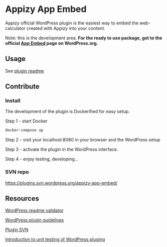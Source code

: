 # Appizy App Embed

Appizy official WordPress plugin is the easiest way to embed the web-calculator created with Appizy into your content.

Note: this is the development area. **For the ready to use package, got to the official [App Embed](https://wordpress.org/plugins/appizy-app-embed/#description) page on WordPress.org.**

## Usage

See [plugin readme](src)

## Contribute

### Install

The development of the plugin is Dockerified for easy setup.

Step 1 - start Docker

```bash
docker-compose up
```

Step 2 - visit your localhost:8080 in your browser and the WordPress setup

Step 3 - activate the plugin in the WordPress interface.

Step 4 - enjoy testing, developing...

### SVN repo

https://plugins.svn.wordpress.org/appizy-app-embed/

## Resources

[WordPress readme validator](https://wordpress.org/plugins/developers/readme-validator/)

[WordPress plugin guidelines](https://developer.wordpress.org/plugins/wordpress-org/detailed-plugin-guidelines/)

[Plugin SVN](https://developer.wordpress.org/plugins/wordpress-org/how-to-use-subversion/)

[Introduction to unit testing of WordPress pluging](https://www.smashingmagazine.com/2017/12/automated-testing-wordpress-plugins-phpunit/)
